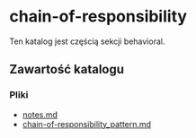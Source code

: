# chain-of-responsibility

Ten katalog jest częścią sekcji behavioral.

## Zawartość katalogu

### Pliki

- [notes.md](notes.md)
- [chain-of-responsibility_pattern.md](chain-of-responsibility_pattern.md)

